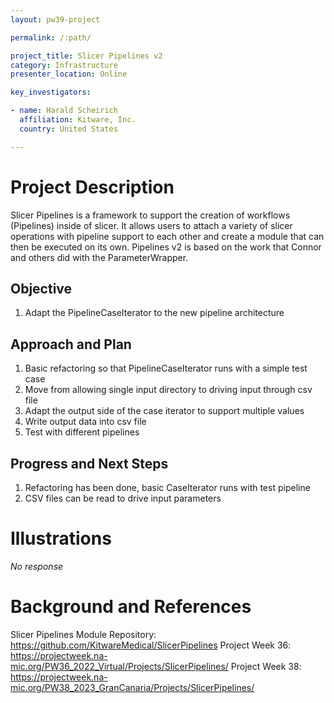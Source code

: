 ```yaml
---
layout: pw39-project

permalink: /:path/

project_title: Slicer Pipelines v2
category: Infrastructure
presenter_location: Online

key_investigators:

- name: Harald Scheirich
  affiliation: Kitware, Inc.
  country: United States

---
```


# Project Description

<!-- Add a short paragraph describing the project. -->

Slicer Pipelines is a framework to support the creation of workflows (Pipelines) inside of slicer. It allows users to attach a variety of slicer operations with pipeline support to each other and create a module that can then be executed on its own. Pipelines v2 is based on the work that Connor and others did with the ParameterWrapper.

## Objective

<!-- Describe here WHAT you would like to achieve (what you will have as end result). -->

1.  Adapt the PipelineCaseIterator to the new pipeline architecture

## Approach and Plan

<!-- Describe here HOW you would like to achieve the objectives stated above. -->

1.  Basic refactoring so that PipelineCaseIterator runs with a simple test case
2.  Move from allowing single input directory to driving input through csv file
3.  Adapt the output side of the case iterator to support multiple values
4.  Write output data into csv file
5.  Test with different pipelines

## Progress and Next Steps

<!-- Update this section as you make progress, describing of what you have ACTUALLY DONE.
     If there are specific steps that you could not complete then you can describe them here, too. -->

1.  Refactoring has been done, basic CaseIterator runs with test pipeline
2.  CSV files can be read to drive input parameters

# Illustrations

<!-- Add pictures and links to videos that demonstrate what has been accomplished. -->

*No response*

# Background and References

<!-- If you developed any software, include link to the source code repository.
     If possible, also add links to sample data, and to any relevant publications. -->

Slicer Pipelines Module Repository: <https://github.com/KitwareMedical/SlicerPipelines>
Project Week 36: <https://projectweek.na-mic.org/PW36_2022_Virtual/Projects/SlicerPipelines/>
Project Week 38: <https://projectweek.na-mic.org/PW38_2023_GranCanaria/Projects/SlicerPipelines/>
